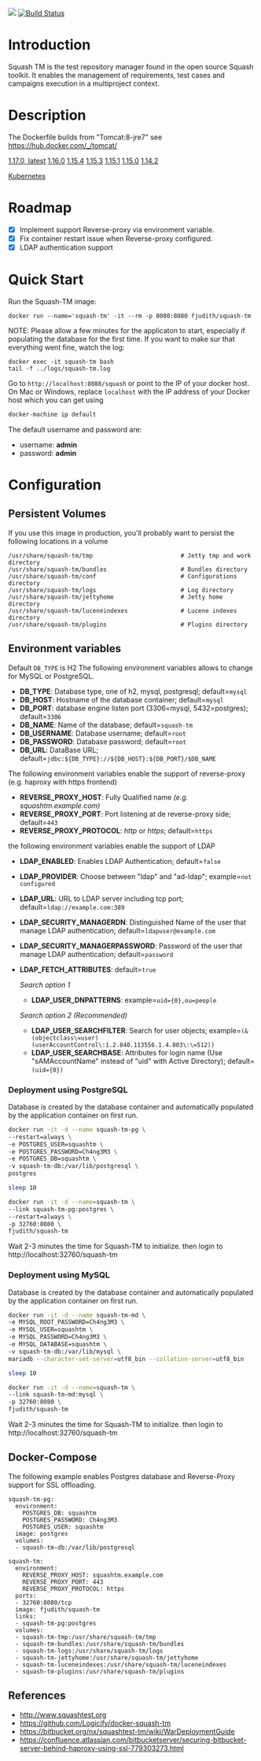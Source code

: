 [![](https://images.microbadger.com/badges/image/fjudith/squash-tm.svg)](https://microbadger.com/images/fjudith/squash-tm "Get your own image badge on microbadger.com")
[![Build Status](https://travis-ci.org/fjudith/docker-squash-tm.svg?branch=master)](https://travis-ci.org/fjudith/docker-squash-tm)

# Introduction
Squash TM is the test repository manager found in the open source Squash toolkit. It enables the management of requirements, test cases and campaigns execution in a multiproject context.

# Description
The Dockerfile builds from "Tomcat:8-jre7" see https://hub.docker.com/_/tomcat/

[1.17.0, latest](https://github.com/fjudith/docker-squash-tm/tree/1.17.0)
[1.16.0](https://github.com/fjudith/docker-squash-tm/tree/1.16.0)
[1.15.4](https://github.com/fjudith/docker-squash-tm/tree/1.15.4)
[1.15.3](https://github.com/fjudith/docker-squash-tm/tree/1.15.3)
[1.15.1](https://github.com/fjudith/docker-squash-tm/tree/1.15.1)
[1.15.0](https://github.com/fjudith/docker-squash-tm/tree/1.15.0)
[1.14.2](https://github.com/fjudith/docker-squash-tm/tree/1.14.2)

[Kubernetes](https://github.com/fjudith/docker-squash-tm/tree/master/kubernetes)

# Roadmap

* [X] Implement support Reverse-proxy via environment variable.
* [X] Fix container restart issue when Reverse-proxy configured.
* [X] LDAP authentication support

# Quick Start
Run the Squash-TM image:

```
docker run --name='squash-tm' -it --rm -p 8080:8080 fjudith/squash-tm
```

NOTE: Please allow a few minutes for the applicaton to start, especially if populating the database for the first time. If you want to make sur that everything went fine, watch the log:

```
docker exec -it squash-tm bash
tail -f ../logs/squash-tm.log
```

Go to `http://localhost:8080/squash` or point to the IP of your docker host.  On
Mac or Windows, replace `localhost` with the IP address of your Docker host which you can get using

```bash
docker-machine ip default
```

The default username and password are:
* username: **admin**
* password: **admin**

# Configuration

## Persistent Volumes

If you use this image in production, you'll probably want to persist the following locations in a volume

```
/usr/share/squash-tm/tmp                         # Jetty tmp and work directory
/usr/share/squash-tm/bundles                     # Bundles directory
/usr/share/squash-tm/conf                        # Configurations directory
/usr/share/squash-tm/logs                        # Log directory
/usr/share/squash-tm/jettyhome                   # Jetty home directory
/usr/share/squash-tm/luceneindexes               # Lucene indexes directory
/usr/share/squash-tm/plugins                     # Plugins directory
```

## Environment variables

Default `DB_TYPE` is H2
The following environment variables allows to change for MySQL or PostgreSQL.

* **DB_TYPE**: Database type, one of h2, mysql, postgresql; default=`mysql`
* **DB_HOST**: Hostname of the database container; default=`mysql`
* **DB_PORT**: database engine listen port (3306=mysql, 5432=postgres); default=`3306`
* **DB_NAME**: Name of the database; default=`squash-tm`
* **DB_USERNAME**: Database username; default=`root`
* **DB_PASSWORD**: Database password; default=`root`
* **DB_URL**: DataBase URL; default=`jdbc:${DB_TYPE}://${DB_HOST}:${DB_PORT}/$DB_NAME`

The following environment variables enable the support of  reverse-proxy (e.g. haproxy with https frontend)

* **REVERSE_PROXY_HOST**: Fully Qualified name _(e.g. squashtm.example.com)_
* **REVERSE_PROXY_PORT**: Port listening at de reverse-proxy side; default=`443`
* **REVERSE_PROXY_PROTOCOL**: _http_ or _https_; default=`https` 

the following environment variables enable the support of LDAP

* **LDAP_ENABLED**: Enables LDAP Authentication; default=`false`
* **LDAP_PROVIDER**: Choose between "ldap" and "ad-ldap"; example=`not configured`
* **LDAP_URL**: URL to LDAP server including tcp port; default=`ldap://example.com:389`
* **LDAP_SECURITY_MANAGERDN**: Distinguished Name of the user that manage LDAP authentication; default=`ldapuser@example.com`
* **LDAP_SECURITY_MANAGERPASSWORD**: Password of the user that manage LDAP authentication; default=`password`
* **LDAP_FETCH_ATTRIBUTES**: default=`true`

  _Search option 1_
  * **LDAP_USER_DNPATTERNS**: example=`uid={0},ou=people`

  _Search option 2 (Recommended)_
  * **LDAP_USER_SEARCHFILTER**: Search for user objects; example=`(&(objectclass\=user)(userAccountControl\:1.2.840.113556.1.4.803\:\=512))`
  * **LDAP_USER_SEARCHBASE**: Attributes for login name (Use "sAMAccountName" instead of "uid" with Active Directory); default=`(uid={0})`

### Deployment using PostgreSQL

Database is created by the database container and automatically populated by the application container on first run.

```bash
docker run -it -d --name squash-tm-pg \
--restart=always \
-e POSTGRES_USER=squashtm \
-e POSTGRES_PASSWORD=Ch4ng3M3 \
-e POSTGRES_DB=squashtm \
-v squash-tm-db:/var/lib/postgresql \
postgres

sleep 10

docker run -it -d --name=squash-tm \
--link squash-tm-pg:postgres \
--restart=always \
-p 32760:8080 \
fjudith/squash-tm
```

Wait 2-3 minutes the time for Squash-TM to initialize. then login to http://localhost:32760/squash-tm

### Deployment using MySQL

Database is created by the database container and automatically populated by the application container on first run.

```bash
docker run -it -d --name squash-tm-md \
-e MYSQL_ROOT_PASSWORD=Ch4ng3M3 \
-e MYSQL_USER=squashtm \
-e MYSQL_PASSWORD=Ch4ng3M3 \
-e MYSQL_DATABASE=squashtm \
-v squash-tm-db:/var/lib/mysql \
mariadb --character-set-server=utf8_bin --collation-server=utf8_bin

sleep 10

docker run -it -d --name=squash-tm \
--link squash-tm-md:mysql \
-p 32760:8080 \
fjudith/squash-tm
```

Wait 2-3 minutes the time for Squash-TM to initialize. then login to http://localhost:32760/squash-tm

## Docker-Compose

The following example enables Postgres database and Reverse-Proxy support for SSL offloading.

```
squash-tm-pg:
  environment:
    POSTGRES_DB: squashtm
    POSTGRES_PASSWORD: Ch4ng3M3
    POSTGRES_USER: squashtm
  image: postgres
  volumes:
  - squash-tm-db:/var/lib/postgresql

squash-tm:
  environment:
    REVERSE_PROXY_HOST: squashtm.example.com
    REVERSE_PROXY_PORT: 443
    REVERSE_PROXY_PROTOCOL: https
  ports:
  - 32760:8080/tcp
  image: fjudith/squash-tm
  links:
  - squash-tm-pg:postgres
  volumes:
  - squash-tm-tmp:/usr/share/squash-tm/tmp
  - squash-tm-bundles:/usr/share/squash-tm/bundles
  - squash-tm-logs:/usr/share/squash-tm/logs
  - squash-tm-jettyhome:/usr/share/squash-tm/jettyhome
  - squash-tm-luceneindexes:/usr/share/squash-tm/luceneindexes
  - squash-tm-plugins:/usr/share/squash-tm/plugins
```

## References

* http://www.squashtest.org
* https://github.com/Logicify/docker-squash-tm
* https://bitbucket.org/nx/squashtest-tm/wiki/WarDeploymentGuide
* https://confluence.atlassian.com/bitbucketserver/securing-bitbucket-server-behind-haproxy-using-ssl-779303273.html